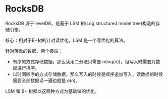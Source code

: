 # RocksDB

RocksDB 源于 levelDB，是基于 LSM 树(Log structured model tree)构造的存储引擎。

核心：相对于B+树的针对读优化，LSM 是一个写优化的算法。

针对落盘的数据，两个极端：
- 有序的方式存储数据，那么读用二分法只需要 o(log(n))，但写入时需要对数据进行排序。
- 以时间顺序的方式存储数据，那么写入的时候是顺序追加写入，读数据的时候需要全部数据读一遍也就是 o(n)。

LSM 和 B+ 树都以这两种方式为基础做的优化。

